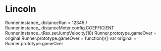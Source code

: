 # Lincoln
Runner.instance_.distanceRan = 12345 / Runner.instance_.distanceMeter.config.COEFFICIENT
Runner.instance_.tRex.setJumpVelocity(10)
Runner.prototype.gameOver = original
Runner.prototype.gameOver = function(){}
var original = Runner.prototype.gameOver

